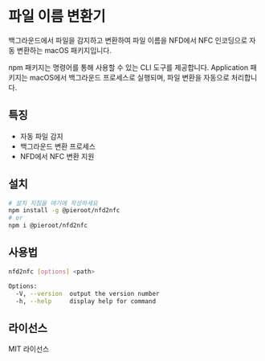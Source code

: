 # 파일 이름 변환기

백그라운드에서 파일을 감지하고 변환하여 파일 이름을 NFD에서 NFC 인코딩으로 자동 변환하는 macOS 패키지입니다.

npm 패키지는 명령어를 통해 사용할 수 있는 CLI 도구를 제공합니다.
Application 패키지는 macOS에서 백그라운드 프로세스로 실행되며, 파일 변환을 자동으로 처리합니다.

## 특징

- 자동 파일 감지
- 백그라운드 변환 프로세스
- NFD에서 NFC 변환 지원

## 설치

```bash
# 설치 지침을 여기에 작성하세요
npm install -g @pieroot/nfd2nfc
# or
npm i @pieroot/nfd2nfc
```

## 사용법

```bash
nfd2nfc [options] <path>

Options:
  -V, --version  output the version number
  -h, --help     display help for command
```

## 라이선스

MIT 라이선스
